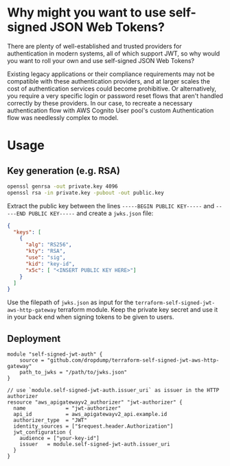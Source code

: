 # Why might you want to use self-signed JSON Web Tokens?
There are plenty of well-established and trusted providers for authentication in modern systems, all of which support JWT, so why would you want to roll your own and use self-signed JSON Web Tokens?

Existing legacy applications or their compliance requirements may not be compatible with these authentication providers, and at larger scales the cost of authentication services could become prohibitive. Or alternatively, you require a very specific login or password reset flows that aren't handled correctly by these providers. In our case, to recreate a necessary authentication flow with AWS Cognito User pool's custom Authentication flow was needlessly complex to model.



# Usage
## Key generation (e.g. RSA)
```sh
openssl genrsa -out private.key 4096
openssl rsa -in private.key -pubout -out public.key
```
Extract the public key between the lines `-----BEGIN PUBLIC KEY-----` and `-----END PUBLIC KEY-----` and create a `jwks.json` file:
```json
{
  "keys": [
    {
      "alg": "RS256", 
      "kty": "RSA",
      "use": "sig",
      "kid": "key-id",
      "x5c": [ "<INSERT PUBLIC KEY HERE>"]
    }
  ]
}
```
Use the filepath of `jwks.json` as input for the `terraform-self-signed-jwt-aws-http-gateway` terraform module. Keep the private key secret and use it in your back end when signing tokens to be given to users.
## Deployment
```hcl
module "self-signed-jwt-auth" {
    source = "github.com/dropdump/terraform-self-signed-jwt-aws-http-gateway"
    path_to_jwks = "/path/to/jwks.json"
}

// use `module.self-signed-jwt-auth.issuer_uri` as issuer in the HTTP authorizer 
resource "aws_apigatewayv2_authorizer" "jwt-authorizer" {
  name             = "jwt-authorizer"
  api_id           = aws_apigatewayv2_api.example.id
  authorizer_type  = "JWT"
  identity_sources = ["$request.header.Authorization"]
  jwt_configuration {
    audience = ["your-key-id"]
    issuer   = module.self-signed-jwt-auth.issuer_uri
  }
}

```
